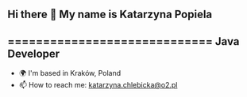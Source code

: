 ## Hi there 👋 My name is Katarzyna Popiela
=============================
Java Developer
-------------

* 🌍  I'm based in Kraków, Poland
* 📫 How to reach me: [katarzyna.chlebicka@o2.pl](mailto:katarzyna.chlebicka@o2.pl)

